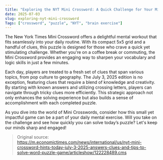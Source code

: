 ```yaml
---
title: "Exploring the NYT Mini Crossword: A Quick Challenge for Your Mind"
date: 2025-07-03
slug: exploring-nyt-mini-crossword
Tags: ["crossword", "puzzle", "NYT", "brain exercise"]
---
```

The New York Times Mini Crossword offers a delightful mental workout that fits seamlessly into your daily routine. With its compact 5x5 grid and a handful of clues, this puzzle is designed for those who crave a quick yet stimulating challenge. Whether you're on a coffee break or commuting, the Mini Crossword provides an engaging way to sharpen your vocabulary and logic skills in just a few minutes.

Each day, players are treated to a fresh set of clues that span various topics, from pop culture to geography. The July 3, 2025 edition is no exception, featuring clues that require a blend of knowledge and creativity. By starting with known answers and utilizing crossing letters, players can navigate through tricky clues more efficiently. This strategic approach not only enhances the solving experience but also builds a sense of accomplishment with each completed puzzle.

As you dive into the world of Mini Crosswords, consider how this small yet impactful game can be a part of your daily mental exercise. Will you take on the challenge and see how quickly you can solve today’s puzzle? Let's keep our minds sharp and engaged!

> Original source: https://m.economictimes.com/news/international/us/nyt-mini-crossword-hints-today-july-3-2025-answers-clues-and-tips-to-solve-word-puzzle-game/articleshow/122228489.cms